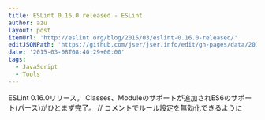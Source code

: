 ```yaml
---
title: ESLint 0.16.0 released - ESLint
author: azu
layout: post
itemUrl: 'http://eslint.org/blog/2015/03/eslint-0.16.0-released/'
editJSONPath: 'https://github.com/jser/jser.info/edit/gh-pages/data/2015/03/index.json'
date: '2015-03-08T08:40:29+00:00'
tags:
  - JavaScript
  - Tools
---
```

ESLint 0.16.0リリース。
Classes、Moduleのサポートが追加されES6のサポート(パース)がひとまず完了。
// コメントでルール設定を無効化できるように
